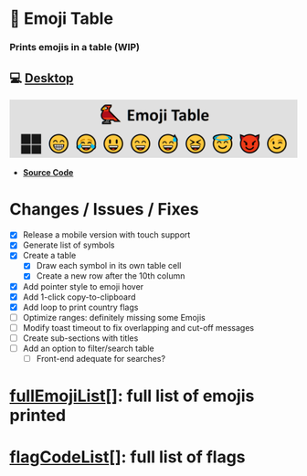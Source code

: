 # 🔳 Emoji Table

### Prints emojis in a table  (WIP)

## 💻 [Desktop](https://ateadaze.github.io/emoji_table/)

![emoji_table-repo_banner](/images/emoji_table-header.png)

* **[Source Code](https://github.com/ATeaDaze/ateadaze.github.io/blob/main/emoji_table/scripts/main.js)**

# Changes / Issues / Fixes
* [X] Release a mobile version with touch support
* [x] Generate list of symbols
* [x] Create a table
  * [x] Draw each symbol in its own table cell
  * [x] Create a new row after the 10th column
* [x] Add pointer style to emoji hover
* [x] Add 1-click copy-to-clipboard
* [x] Add loop to print country flags
* [ ] Optimize ranges: definitely missing some Emojis
* [ ] Modify toast timeout to fix overlapping and cut-off messages
* [ ] Create sub-sections with titles
* [ ] Add an option to filter/search table
  * [ ] Front-end adequate for searches?

# [**fullEmojiList[]**](https://github.com/ATeaDaze/ateadaze.github.io/blob/main/emoji_table/fullEmojiList.md): full list of emojis printed

# [**flagCodeList[]**](https://github.com/ATeaDaze/ateadaze.github.io/blob/main/emoji_table/flagCodeList.md): full list of flags
